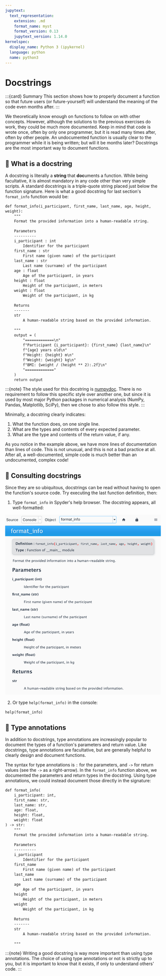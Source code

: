 ```yaml
---
jupytext:
  text_representation:
    extension: .md
    format_name: myst
    format_version: 0.13
    jupytext_version: 1.14.0
kernelspec:
  display_name: Python 3 (ipykernel)
  language: python
  name: python3
---
```


# Docstrings

:::{card} Summary
This section shows how to properly document a function so that future users (or future-yourself) will understand the meaning of the code even months after.
:::

We theoretically know enough on functions to follow on with other concepts. However, although the solutions to the previous exercises do work, they could be much more documented. Keep in mind that code is wrote once, often by only one programmer, but it is read many times after, often by other people. An undocumented function is usually clear to the programmer while it is being written; but will it be months later? Docstrings are the most important way to document functions.

## 📄 What is a docstring

A docstring is literally a **string** that **doc**uments a function. While being facultative, it is almost mandatory in any code other than very simple scripts. A standard docstrings is a triple-quote string placed just below the function signature. Here is what a good docstring for last section's `format_info` function would be:

```{code-cell} ipython3
def format_info(i_participant, first_name, last_name, age, height, weight):
    """
    Format the provided information into a human-readable string.

    Parameters
    ----------
    i_participant : int
        Identifier for the participant
    first_name : str
        First name (given name) of the participant
    last_name : str
        Last name (surname) of the participant
    age : float
        Age of the participant, in years
    height : float
        Height of the participant, in meters
    weight : float
        Weight of the participant, in kg

    Returns
    -------
    str
        A human-readable string based on the provided information.

    """
    output = (
        "=============\n"
        f"Participant {i_participant}: {first_name} {last_name}\n"
        f"{age} years old\n"
        f"Height: {height} m\n"
        f"Weight: {weight} kg\n"
        f"BMI: {weight / (height ** 2):.2f}\n"
        "============="
    )
    return output
```

:::{note}
The style used for this docstring is [numpydoc](https://numpydoc.readthedocs.io/en/latest/format.html). There is no requirement to follow this specific style over another one, but since it is used by most major Python packages in numerical analysis (NumPy, Pandas, Matplotlib, SciPy), then we chose to also follow this style.
:::

Minimally, a docstring clearly indicates:
1. What the function does, on one single line.
2. What are the types and contents of every expected parameter.
3. What are the type and contents of the return value, if any.

As you notice in the example above, we have more lines of documentation than lines of code. This is not unusual, and this is not a bad practice at all. After all, a well-documented, simple code is much better than an undocumented, complex code!

## 📄 Consulting docstrings

Since they are so ubiquitous, docstrings can be read without having to open the function's source code. Try executing the last function definition, then:

1. Type `format_info` in Spyder's help browser. The docstring appears, all well-formatted:

![Spyder help -width:wider](_static/images/python_function_spyder_help.png)

2. Or type `help(format_info)` in the console:

```{code-cell} ipython3
help(format_info)
```


## 📄 Type annotations

In addition to docstrings, type annotations are increasingly popular to document the types of a function's parameters and return value. Like docstrings, type annotations are facultative, but are generally helpful to clearly design and document functions.

The syntax for type annotations is `:` for the parameters, and `->` for return values (see the `->` as a right-arrow). In the `format_info` function above, we documented the parameters and return types in the docstring. Using type annotations, we could instead document those directly in the signature:

```{code-cell} ipython3
def format_info(
    i_participant: int,
    first_name: str,
    last_name: str,
    age: float,
    height: float,
    weight: float
) -> str:
    """
    Format the provided information into a human-readable string.

    Parameters
    ----------
    i_participant
        Identifier for the participant
    first_name
        First name (given name) of the participant
    last_name
        Last name (surname) of the participant
    age
        Age of the participant, in years
    height
        Height of the participant, in meters
    weight
        Weight of the participant, in kg

    Returns
    -------
    str
        A human-readable string based on the provided information.

    """
```

:::{note}
Writing a good docstring is way more important than using type annotations. The choice of using type annotations or not is strictly up to you, but it is important to know that it exists, if only to understand others' code.
:::
